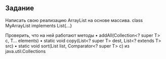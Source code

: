 ﻿Задание
----
Написать свою реализацию ArrayList на основе массива.
class MyArrayList<T> implements List<T>{...}

Проверить, что на ней работают методы
• addAll(Collection<? super T> c, T... elements)
• static <T> void copy(List<? super T> dest, List<? extends T> src)
• static <T> void sort(List<T> list, Comparator<? super T> c)
из java.util.Collections